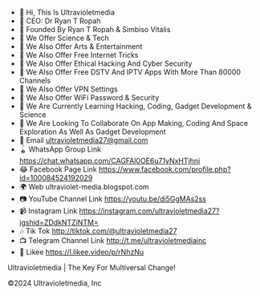 - 👋 Hi, This Is Ultravioletmedia
- 👑 CEO: Dr Ryan T Ropah
- 🤝 Founded By Ryan T Ropah & Simbiso Vitalis
- 👀 We Offer Science & Tech
- 👀 We Also Offer Arts & Entertainment
- 👀 We Also Offer Free Internet Tricks
- 👀 We Also Offer Ethical Hacking And Cyber Security
- 👀 We Also Offer Free DSTV And IPTV Apps With More Than 80000 Channels
- 👀 We Also Offer VPN Settings
- 👀 We Also Offer WiFi Password & Security
- 🌱 We Are Currently Learning Hacking, Coding, Gadget Development & Science
- 💞️ We Are Looking To Collaborate On App Making, Coding And Space Exploration As Well As Gadget Development
- 📧 Email ultravioletmedia27@gmail.com
- 🪀 WhatsApp Group Link https://chat.whatsapp.com/CAGFAl0OE6u71yNxHTjhni
- 😂 Facebook Page Link https://www.facebook.com/profile.php?id=100084524192029
- 🌍 Web ultraviolet-media.blogspot.com
- 📷 YouTube Channel Link https://youtu.be/di5GgMAs2ss
- 📹 Instagram Link https://instagram.com/ultravioletmedia27?igshid=ZDdkNTZiNTM=
- 🎶 Tik Tok http://tiktok.com/@ultravioletmedia27
- 📺 Telegram Channel Link http://t.me/ultravioletmediainc
- 💖 Likee https://l.likee.video/p/rNhzNu

Ultravioletmedia | The Key For Multiversal Change!

©2024 Ultravioletmedia, Inc
